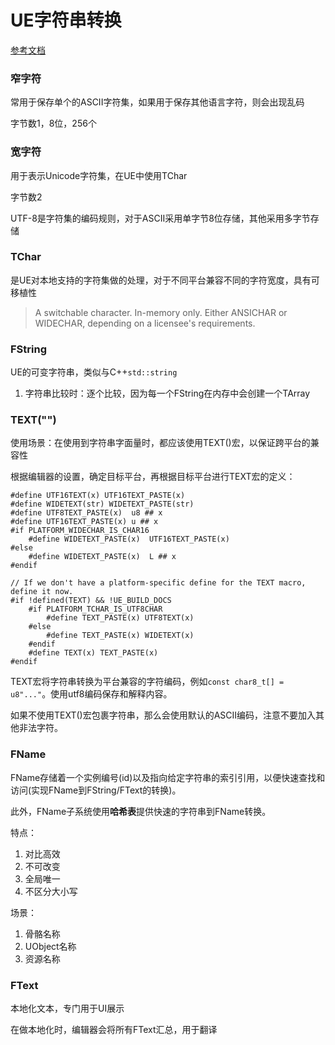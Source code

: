 # UE字符串转换

[参考文档](https://dev.epicgames.com/documentation/zh-cn/unreal-engine/string-handling-in-unreal-engine)

### 窄字符

常用于保存单个的ASCII字符集，如果用于保存其他语言字符，则会出现乱码

字节数1，8位，256个

### 宽字符

用于表示Unicode字符集，在UE中使用TChar

字节数2

UTF-8是字符集的编码规则，对于ASCII采用单字节8位存储，其他采用多字节存储

### TChar

是UE对本地支持的字符集做的处理，对于不同平台兼容不同的字符宽度，具有可移植性

> A switchable character. In-memory only. Either ANSICHAR or WIDECHAR, depending on a licensee's requirements.

### FString

UE的可变字符串，类似与C++``std::string``

1. 字符串比较时：逐个比较，因为每一个FString在内存中会创建一个TArray<TChar>

### TEXT("")

使用场景：在使用到字符串字面量时，都应该使用TEXT()宏，以保证跨平台的兼容性

根据编辑器的设置，确定目标平台，再根据目标平台进行TEXT宏的定义：
```
#define UTF16TEXT(x) UTF16TEXT_PASTE(x)
#define WIDETEXT(str) WIDETEXT_PASTE(str)
#define UTF8TEXT_PASTE(x)  u8 ## x
#define UTF16TEXT_PASTE(x) u ## x
#if PLATFORM_WIDECHAR_IS_CHAR16
	#define WIDETEXT_PASTE(x)  UTF16TEXT_PASTE(x)
#else
	#define WIDETEXT_PASTE(x)  L ## x
#endif

// If we don't have a platform-specific define for the TEXT macro, define it now.
#if !defined(TEXT) && !UE_BUILD_DOCS
	#if PLATFORM_TCHAR_IS_UTF8CHAR
		#define TEXT_PASTE(x) UTF8TEXT(x)
	#else
		#define TEXT_PASTE(x) WIDETEXT(x)
	#endif
	#define TEXT(x) TEXT_PASTE(x)
#endif
```

TEXT宏将字符串转换为平台兼容的字符编码，例如``const char8_t[] = u8"..."``。使用utf8编码保存和解释内容。

如果不使用TEXT()宏包裹字符串，那么会使用默认的ASCII编码，注意不要加入其他非法字符。

### FName

FName存储着一个实例编号(id)以及指向给定字符串的索引引用，以便快速查找和访问(实现FName到FString/FText的转换)。

此外，FName子系统使用**哈希表**提供快速的字符串到FName转换。

特点：
1. 对比高效
2. 不可改变
3. 全局唯一
4. 不区分大小写

场景：
1. 骨骼名称
2. UObject名称
3. 资源名称

### FText

本地化文本，专门用于UI展示

在做本地化时，编辑器会将所有FText汇总，用于翻译
